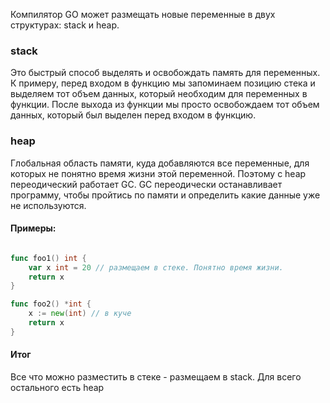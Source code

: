 Компилятор GO может размещать новые переменные в двух структурах: stack и heap.
### stack
Это быстрый способ выделять и освобождать память для переменных.
К примеру, перед входом в функцию мы запоминаем позицию стека и выделяем тот объем данных, который необходим для переменных в функции. 
После выхода из функции мы просто освобождаем тот объем данных, который был выделен перед входом в функцию.

### heap
Глобальная область памяти, куда добавляются все переменные, для которых не понятно время жизни этой переменной.
Поэтому с heap переодический работает GC. 
GC переодически останавливает программу, чтобы пройтись по памяти и определить какие данные уже не используются.

#### Примеры:
```go

func foo1() int {
	var x int = 20 // размещаем в стеке. Понятно время жизни.
	return x
}

func foo2() *int {
	x := new(int) // в куче
	return x
}
```


#### Итог
Все что можно разместить в стеке - размещаем в stack. 
Для всего остального есть heap
